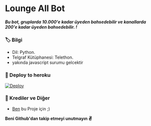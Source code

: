 # Lounge All Bot
_**Bu bot, gruplarda 10.000'e kadar üyeden bahsedebilir ve kanallarda 200'e kadar üyeden bahsedebilir. !**_

### 🏷 Bilgi
- Dil: Python.
- Telgraf Kütüphanesi: Telethon.
- yakında javascript surumu gelcektir

### 🚀 Deploy to heroku
[![Deploy](https://www.herokucdn.com/deploy/button.svg)](https://heroku.com/deploy?template=https://github.com/vusalgizli/loungetagger)

### 🎯 Krediler ve Diğer
- [Ben](https://github.com/bodrumlubebek) bu Proje için ;)

**Beni Github'dan takip etmeyi unutmayın ✌️**
